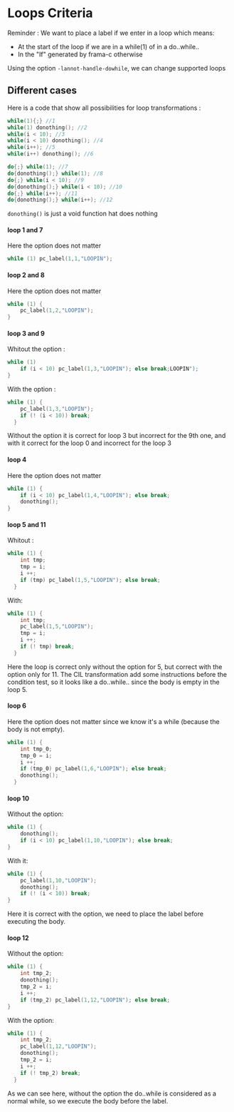 Loops Criteria
====================

Reminder : We want to place a label if we enter in a loop which means:
* At the start of the loop if we are in a while(1) of in a do..while..
* In the "If" generated by frama-c otherwise

Using the option `-lannot-handle-dowhile`, we can change supported loops

Different cases
----------------

Here is a code that show all possibilities for loop transformations :
```c
while(1){;} //1
while(1) donothing(); //2
while(i < 10); //3
while(i < 10) donothing(); //4
while(i++); //5
while(i++) donothing(); //6

do{;} while(1); //7
do{donothing();} while(1); //8
do{;} while(i < 10); //9
do{donothing();} while(i < 10); //10
do{;} while(i++); //11
do{donothing();} while(i++); //12
```

`donothing()` is just a void function hat does nothing

#### loop 1 and 7

Here the option does not matter

```c
while (1) pc_label(1,1,"LOOPIN");
```

#### loop 2 and 8

Here the option does not matter

```c
while (1) {
    pc_label(1,2,"LOOPIN");
}
```

#### loop 3 and 9

Whitout the option :

```c
while (1) 
	if (i < 10) pc_label(1,3,"LOOPIN"); else break;LOOPIN");
}
```

With the option :
```c
while (1) {
    pc_label(1,3,"LOOPIN");
	if (! (i < 10)) break;
  }
```
Without the option it is correct for loop 3 but incorrect for the 9th one, and with it correct for the loop 0 and incorrect for the loop 3

#### loop 4

Here the option does not matter
```c
while (1) {
	if (i < 10) pc_label(1,4,"LOOPIN"); else break;
    donothing();
}
```

#### loop 5 and 11

Whitout :
```c
while (1) {
	int tmp;
    tmp = i;
    i ++;
    if (tmp) pc_label(1,5,"LOOPIN"); else break;
  }
```

With:
```c
while (1) {
    int tmp;
    pc_label(1,5,"LOOPIN");
    tmp = i;
    i ++;
    if (! tmp) break;
  }
```
Here the loop is correct only without the option for 5, but correct with the option only for 11. The CIL transformation add some instructions before the condition test, so it looks like a do..while.. since the body is empty in the loop 5.

#### loop 6

Here the option does not matter since we know it's a while (because the body is not empty).
```c
while (1) {
	int tmp_0;
    tmp_0 = i;
    i ++;
    if (tmp_0) pc_label(1,6,"LOOPIN"); else break;
    donothing();
  }
```

#### loop 10

Without the option:
```c
while (1) {
    donothing();
    if (i < 10) pc_label(1,10,"LOOPIN"); else break;
}
```
With it:
```c
while (1) {
    pc_label(1,10,"LOOPIN");
    donothing();
    if (! (i < 10)) break;
}
```
Here it is correct with the option, we need to place the label before executing the body.

#### loop 12

Without the option:
```c
while (1) {
	int tmp_2;
    donothing();
    tmp_2 = i;
    i ++;
    if (tmp_2) pc_label(1,12,"LOOPIN"); else break;
}
```
With the option:
```c
while (1) {
    int tmp_2;
    pc_label(1,12,"LOOPIN");
    donothing();
    tmp_2 = i;
    i ++;
    if (! tmp_2) break;
  }
```

As we can see here, without the option the do..while is considered as a normal while, so we execute the body before the label.




















